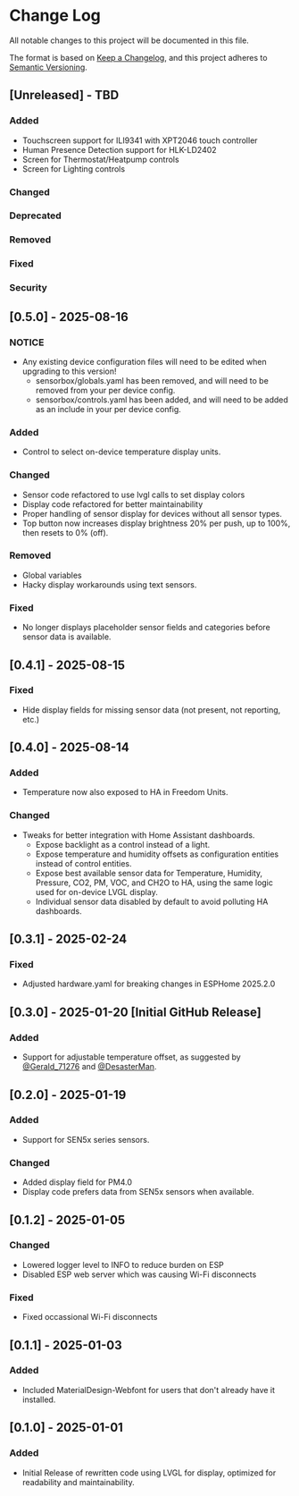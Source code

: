 # Change Log
All notable changes to this project will be documented in this file.

The format is based on [Keep a Changelog](https://keepachangelog.com/en/1.1.0/),
and this project adheres to [Semantic Versioning](https://semver.org/spec/v2.0.0.html).

## [Unreleased] - TBD
### Added
- Touchscreen support for ILI9341 with XPT2046 touch controller
- Human Presence Detection support for HLK-LD2402
- Screen for Thermostat/Heatpump controls
- Screen for Lighting controls
### Changed
### Deprecated
### Removed
### Fixed
### Security

## [0.5.0] - 2025-08-16
### NOTICE
- Any existing device configuration files will need to be edited when upgrading to this version!
  - sensorbox/globals.yaml has been removed, and will need to be removed from your per device config.
  - sensorbox/controls.yaml has been added, and will need to be added as an include in your per device config.
### Added
- Control to select on-device temperature display units.
### Changed
- Sensor code refactored to use lvgl calls to set display colors
- Display code refactored for better maintainability
- Proper handling of sensor display for devices without all sensor types.
- Top button now increases display brightness 20% per push, up to 100%, then resets to 0% (off).
### Removed
- Global variables
- Hacky display workarounds using text sensors.
### Fixed
- No longer displays placeholder sensor fields and categories before sensor data is available.

## [0.4.1] - 2025-08-15
### Fixed
- Hide display fields for missing sensor data (not present, not reporting, etc.)

## [0.4.0] - 2025-08-14
### Added
- Temperature now also exposed to HA in Freedom Units.
### Changed
- Tweaks for better integration with Home Assistant dashboards.
  - Expose backlight as a control instead of a light.
  - Expose temperature and humidity offsets as configuration entities instead of control entities.
  - Expose best available sensor data for Temperature, Humidity, Pressure, CO2, PM, VOC, and CH2O to HA, using the same logic used for on-device LVGL display.
  - Individual sensor data disabled by default to avoid polluting HA dashboards.

## [0.3.1] - 2025-02-24
### Fixed
- Adjusted hardware.yaml for breaking changes in ESPHome 2025.2.0

## [0.3.0] - 2025-01-20 [Initial GitHub Release]
### Added
- Support for adjustable temperature offset, as suggested by [@Gerald_71276](https://www.printables.com/make/2288220) and [@DesasterMan](https://www.printables.com/make/2347551?comment_id=2347551).

## [0.2.0] - 2025-01-19
### Added
- Support for SEN5x series sensors.
### Changed
- Added display field for PM4.0
- Display code prefers data from SEN5x sensors when available.

## [0.1.2] - 2025-01-05
### Changed
- Lowered logger level to INFO to reduce burden on ESP
- Disabled ESP web server which was causing Wi-Fi disconnects
### Fixed
- Fixed occassional Wi-Fi disconnects

## [0.1.1] - 2025-01-03
### Added
- Included MaterialDesign-Webfont for users that don't already have it installed.

## [0.1.0] - 2025-01-01
### Added
- Initial Release of rewritten code using LVGL for display, optimized for readability and maintainability.
